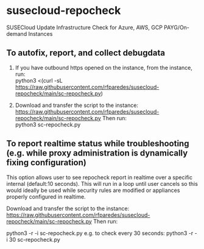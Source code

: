 # susecloud-repocheck
SUSECloud Update Infrastructure Check for Azure, AWS, GCP PAYG/On-demand Instances

## To autofix, report, and collect debugdata

1. If you have outbound https opened on the instance, from the instance, run:  
python3 <(curl -sL https://raw.githubusercontent.com/rfparedes/susecloud-repocheck/main/sc-repocheck.py)

2. Download and transfer the script to the instance:  
https://raw.githubusercontent.com/rfparedes/susecloud-repocheck/main/sc-repocheck.py 
Then run:  
python3 sc-repocheck.py

## To report realtime status while troubleshooting (e.g. while proxy administration is dynamically fixing configuration)

This option allows user to see repocheck report in realtime over a specific internal (default:10 seconds).  This will run in a loop until user cancels so this would ideally be used while security rules are modified or appliances properly configured in realtime.

Download and transfer the script to the instance:  
https://raw.githubusercontent.com/rfparedes/susecloud-repocheck/main/sc-repocheck.py 
Then run:  

python3 -r -i <INTERVAL> sc-repocheck.py
e.g. to check every 30 seconds: python3 -r -i 30 sc-repocheck.py
  
 


